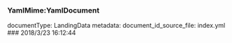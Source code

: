 ### YamlMime:YamlDocument
documentType: LandingData
metadata:
    document_id_source_file: index.yml
    ### 2018/3/23 16:12:44
